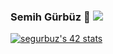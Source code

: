 ### Semih Gürbüz 👋 ![](https://komarev.com/ghpvc/?username=Keopsfenks&color=red)

<a href="https://github.com/JaeSeoKim/badge42"><img src="https://badge42.vercel.app/api/v2/clcroh2lh00350fjvnborozxd/stats?cursusId=21&coalitionId=196" alt="segurbuz's 42 stats" /></a>

